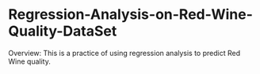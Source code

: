 # Regression-Analysis-on-Red-Wine-Quality-DataSet

Overview:
This is a practice of using regression analysis to predict Red Wine quality.



